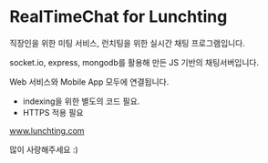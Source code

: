 # RealTimeChat for Lunchting

직장인을 위한 미팅 서비스, 런치팅을 위한 실시간 채팅 프로그램입니다.

socket.io, express, mongodb를 활용해 만든 JS 기반의 채팅서버입니다.

Web 서비스와 Mobile App 모두에 연결됩니다.

- indexing을 위한 별도의 코드 필요.
- HTTPS 적용 필요

www.lunchting.com

많이 사랑해주세요 :)
